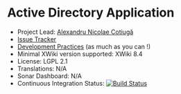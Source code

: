 # Active Directory Application

* Project Lead: [Alexandru Nicolae Cotiugă](https://github.com/acotiuga) 
* [Issue Tracker](https://jira.xwikisas.com/projects/ADAPP) 
* [Development Practices](http://dev.xwiki.org/xwiki/bin/view/Community/DevelopmentPractices) (as much as you can !)
* Minimal XWiki version supported: XWiki 8.4
* License: LGPL 2.1
* Translations: N/A 
* Sonar Dashboard: N/A 
* Continuous Integration Status: [![Build Status](http://ci.xwikisas.com/buildStatus/icon?job=application-activedirectory)](http://ci.xwikisas.com/job/application-activedirectory/)
